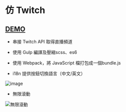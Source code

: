 # 仿 Twitch 

## [DEMO](https://www.lmy112.ml/twitch/dist/) 
- 串接 Twitch API 取得直播頻道

- 使用 Gulp 編譯及壓縮scss、es6
- 使用 Webpack，將 JavaScript 檔打包成一個bundle.js

- i18n 提供按鈕切換語言（中文/英文）

![image](https://media.giphy.com/media/MSh5E2HSpZoPE1DkwE/giphy.gif)

- 無限滾動

![無限滾動](https://media.giphy.com/media/1ykiT9PjkbTUMlTOrF/200w_d.gif)

